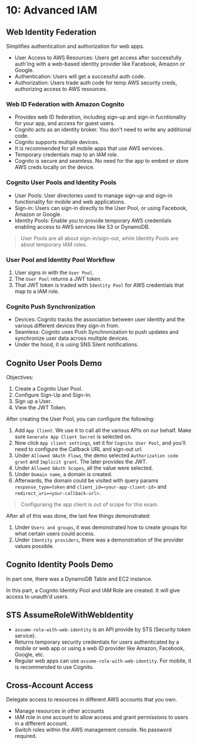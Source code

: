 # 10: Advanced IAM

## Web Identity Federation

Simplifies authentication and authorization for web apps.

- User Access to AWS Resources: Users get access after successfully auth'ing with a web-based identity provider like Facebook, Amazon or Google.
- Authentication: Users will get a successful auth code.
- Authorization: Users trade auth code for temp AWS security creds, authorizing access to AWS resources.

### Web ID Federation with Amazon Cognito

- Provides web ID federation, including sign-up and sign-in fucntionality for your app, and access for guest users.
- Cognito acts as an identity broker. You don't need to write any additional code.
- Cognito supports multiple devices.
- It is recommended for all mobile apps that use AWS services.
- Temporary credentials map to an IAM role.
- Cognito is secure and seamless. No need for the app to embed or store AWS creds locally on the device.

### Cognito User Pools and Identity Pools

- User Pools: User directories used to manage sign-up and sign-in functionality for mobile and web applications.
- Sign-in: Users can sign-in directly to the User Pool, or using Facebook, Amazon or Google.
- Identity Pools: Enable you to provide temporary AWS credentials enabling access to AWS services like S3 or DynamoDB.

> User Pools are all about sign-in/sign-out, while Identity Pools are about temporary IAM roles.

### User Pool and Identity Pool Workflow

1. User signs in with the `User Pool`.
2. The `User Pool` returns a JWT token.
3. That JWT token is traded with `Identity Pool` for AWS credentials that map to a IAM role.

### Cognito Push Synchronization

- Devices: Cognito tracks the association between user identity and the various different devices they sign-in from.
- Seamless: Cognito uses Push Synchronization to push updates and synchronize user data across multiple devices.
- Under the hood, it is using SNS Silent notifications.

## Cognito User Pools Demo

Objectives:

1. Create a Cognito User Pool.
2. Configure Sign-Up and Sign-In.
3. Sign up a User.
4. View the JWT Token.

After creating the User Pool, you can configure the following:

1. Add `App Client`. We use it to call all the various APIs on our behalf. Make sure `Generate App Client Secret` is selected on.
2. Now click `App client settings`, set it for `Cognito User Pool`, and you'll need to configure the Callback URL and sign-out url.
3. Under `Allowed OAuth Flows`, the demo selected `Authorization code grant` and `Implicit grant`. The later provides the JWT.
4. Under `Allowed OAuth Scopes`, all the value were selected.
5. Under `Domain name`, a domain is created.
6. Afterwards, the domain could be visited with query params `response_type=token` and `client_id=<your-app-client-id>` and `redirect_uri=<your-callback-url>`.

> Configuraing the app client is out of scope for this exam.

After all of this was done, the last few things demonstrated:

1. Under `Users and groups`, it was demonstrated how to create groups for what certain users could access.
2. Under `Identity providers`, there was a demonstration of the provider values possible.

## Cognito Identity Pools Demo

In part one, there was a DynamoDB Table and EC2 instance.

In this part, a Cognito Identity Pool and IAM Role are created. It will give access to unauth'd users.

## STS AssumeRoleWithWebIdentity

- `assume-role-with-web-identity` is an API provide by STS (Security token service).
- Returns temporary security credentials for users authenticated by a mobile or web app or using a web ID provider like Amazon, Facebook, Google, etc.
- Regular web apps can use `assume-role-with-web-identity`. For mobile, it is recommended to use Cognito.

## Cross-Account Access

Delegate access to resources in different AWS accounts that you own.

- Manage resources in other accounts
- IAM role in one account to allow access and grant permissions to users in a different account.
- Switch roles within the AWS management console. No password required.
